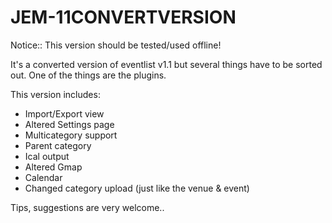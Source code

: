 JEM-11CONVERTVERSION
====================

Notice:: This version should be tested/used offline!

It's a converted version of eventlist v1.1 but several things have to be sorted out.
One of the things are the plugins.

This version includes:
- Import/Export view
- Altered Settings page
- Multicategory support
- Parent category
- Ical output
- Altered Gmap
- Calendar
- Changed category upload (just like the venue & event)

Tips, suggestions are very welcome..

